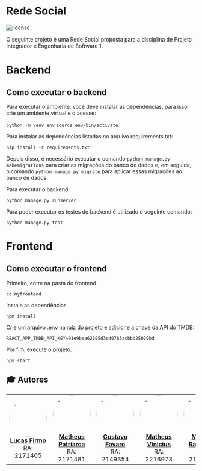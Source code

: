 # Rede Social

<img alt="license" src="https://img.shields.io/badge/license-not%20specified-blue">

O seguinte projeto é uma Rede Social proposta para a disciplina de Projeto Integrador e Engenharia de Software 1. 

# Backend

## Como executar o backend

Para executar o ambiente, você deve instalar as dependências, para isso crie um ambiente virtual e o acesse:

`python -m venv env`
`source env/bin/activate`

Para instalar as dependências listadas no arquivo requirements.txt:

`pip install -r requirements.txt`

Depois disso, é necessário executar o comando `python manage.py makemigrations` para criar as migrações do banco de dados e, em seguida, o comando `python manage.py migrate` para aplicar essas migrações ao banco de dados.

Para executar o backend:

`python manage.py runserver`

Para poder executar os testes do backend é utilizado o seguinte comando:

`python manage.py test`

# Frontend

## Como executar o frontend

Primeiro, entre na pasta do frontend.

`cd myfrontend`

Instale as dependências.

`npm install`

Crie um arquivo .env na raíz do projeto e adicione a chave da API do TMDB:

`REACT_APP_TMDB_API_KEY=91e9bea62105d3ed0765acbbd25020bd`

Por fim, execute o projeto.

`npm start`

## :mortar_board: Autores

<center>
<table><tr>

<td align="center"><a href="https://github.com/lucasfirmo62">
	<img style="border-radius: 50%;" src="https://avatars.githubusercontent.com/u/58527718?v=4" width="100px;" alt=""/>
<br />
	<b>Lucas Firmo</b></a>
<br />
	RA: 2171465

<td align="center"><a href="https://github.com/patriarka">
	<img style="border-radius: 50%;" src="https://avatars.githubusercontent.com/u/53534886?v=4" width="100px;" alt=""/>
<br />
	<b>Matheus Patriarca</b></a> 
<br />
	RA: 2171481

<td align="center"><a href="https://github.com/gustavofavaro">
	<img style="border-radius: 50%;" src="https://avatars.githubusercontent.com/u/54089418?v=4" width="100px;" alt=""/>
<br />
	<b>Gustavo Favaro</b></a> 
<br />
	RA: 2149354

<td align="center"><a href="https://github.com/matchur">
	<img style="border-radius: 50%;" src="https://avatars.githubusercontent.com/u/22385995?v=4" width="100px;" alt=""/>
<br />
	<b>Matheus Vinicius</b></a> 
<br />
	RA: 2216973

<td align="center"><a href="https://github.com/Mazner">
	<img style="border-radius: 50%;" src="https://avatars.githubusercontent.com/u/49240709?v=4" width="100px;" alt=""/>
<br />
	<b>Marcos Rampaso</b></a>
<br />
	RA: 2149435
</tr></table>

</center>
